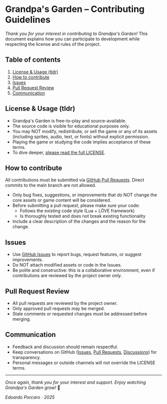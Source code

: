 # Grandpa's Garden – Contributing Guidelines

*Thank you for your interest in contributing to Grandpa's Garden!* This document explains how you can participate to development while respecting the license and rules of the project.

## Table of contents

1. [License & Usage (tldr)](#license--usage)
2. [How to contribute](#how-to-contribute)
3. [Issues](#issues)
4. [Pull Request Review](#pull-request-review)
5. [Communication](#communication)

## License & Usage (tldr)

- Grandpa's Garden is free-to-play and source-available.
- The source code is visible for educational purposes only.
- You may NOT modify, redistribute, or sell the game or any of its assets (including sprites, audio, text, or fonts) without explicit permission.
- Playing the game or studying the code implies acceptance of these terms.
- To dive deeper, [please read the full LICENSE](https://github.com/EdoardoPorcaro/GrandpasGarden/blob/main/LICENSE.md).

## How to contribute

All contributions must be submitted via [GitHub Pull Requests](https://github.com/EdoardoPorcaro/GrandpasGarden/pulls). Direct commits to the main branch are not allowed.

- Only bug fixes, suggestions, or improvements that do NOT change the 
  core assets or game content will be considered.
- Before submitting a pull request, please make sure your code:
  - Follows the existing code style (Lua + LÖVE framework)
  - Is thoroughly tested and does not break existing functionality
- Include a clear description of the changes and the reason for the change.

## Issues

- Use [GitHub Issues](https://github.com/EdoardoPorcaro/GrandpasGarden/issues) to report bugs, request features, or suggest improvements.
- Do NOT attach modified assets or code in the Issues.
- Be polite and constructive: this is a collaborative environment, even if contributions are reviewed by the project owner only.

## Pull Request Review

- All pull requests are reviewed by the project owner.
- Only approved pull requests may be merged.
- Stale comments or requested changes must be addressed before merging.

## Communication

- Feedback and discussion should remain respectful.
- Keep conversations on GitHub ([Issues](https://github.com/EdoardoPorcaro/GrandpasGarden/issues), [Pull Requests](https://github.com/EdoardoPorcaro/GrandpasGarden/pulls), [Discussions](https://github.com/EdoardoPorcaro/GrandpasGarden/discussions)) for transparency.
- Personal messages or outside channels will not override the LICENSE terms.

---

*Once again, thank you for your interest and support. Enjoy watching Grandpa's Garden grow!* 🌱

*Edoardo Porcaro ⋅ 2025*
